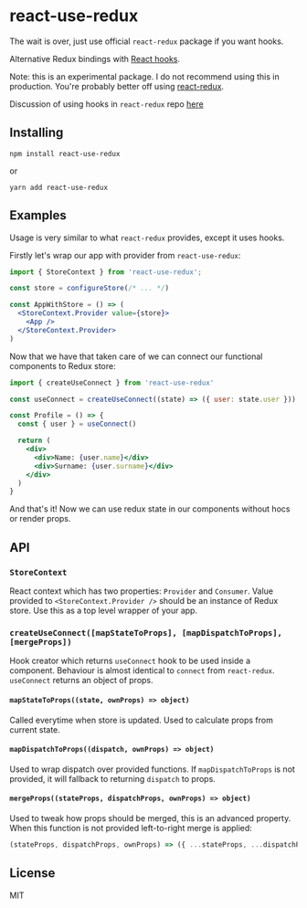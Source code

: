 # react-use-redux

The wait is over, just use official `react-redux` package if you want hooks.

Alternative Redux bindings with [React hooks](http://reactjs.org/hooks). 

Note: this is an experimental package. I do not recommend using this in production. You're probably better off using [react-redux](https://github.com/reduxjs/react-redux).

Discussion of using hooks in `react-redux` repo [here](https://github.com/reduxjs/react-redux/issues/1063)

## Installing

```
npm install react-use-redux
```

or 

```
yarn add react-use-redux
```

## Examples

Usage is very similar to what `react-redux` provides, except it uses hooks.


Firstly let's wrap our app with provider from `react-use-redux`:

```jsx
import { StoreContext } from 'react-use-redux';

const store = configureStore(/* ... */)

const AppWithStore = () => (
  <StoreContext.Provider value={store}>
    <App />
  </StoreContext.Provider>
)
```

Now that we have that taken care of we can connect our functional components to Redux store:

```jsx
import { createUseConnect } from 'react-use-redux'

const useConnect = createUseConnect((state) => ({ user: state.user }))

const Profile = () => {
  const { user } = useConnect()

  return (
    <div>
      <div>Name: {user.name}</div>
      <div>Surname: {user.surname}</div>
    </div>
  )
}
```

And that's it! Now we can use redux state in our components without hocs or render props.

## API

### `StoreContext`

React context which has two properties: `Provider` and `Consumer`. Value provided to `<StoreContext.Provider />` should be an instance of Redux store. Use this as a top level wrapper of your app.

### `createUseConnect([mapStateToProps], [mapDispatchToProps], [mergeProps])`

Hook creator which returns `useConnect` hook to be used inside a component. Behaviour is almost identical to `connect` from `react-redux`. `useConnect` returns an object of props.

#### `mapStateToProps((state, ownProps) => object)`

Called everytime when store is updated. Used to calculate props from current state.

#### `mapDispatchToProps((dispatch, ownProps) => object)`

Used to wrap dispatch over provided functions. If `mapDispatchToProps` is not provided, it will fallback to returning `dispatch` to props.

#### `mergeProps((stateProps, dispatchProps, ownProps) => object)`

Used to tweak how props should be merged, this is an advanced property. When this function is not provided left-to-right merge is applied:
```js
(stateProps, dispatchProps, ownProps) => ({ ...stateProps, ...dispatchProps, ...ownProps })
```

## License

MIT
